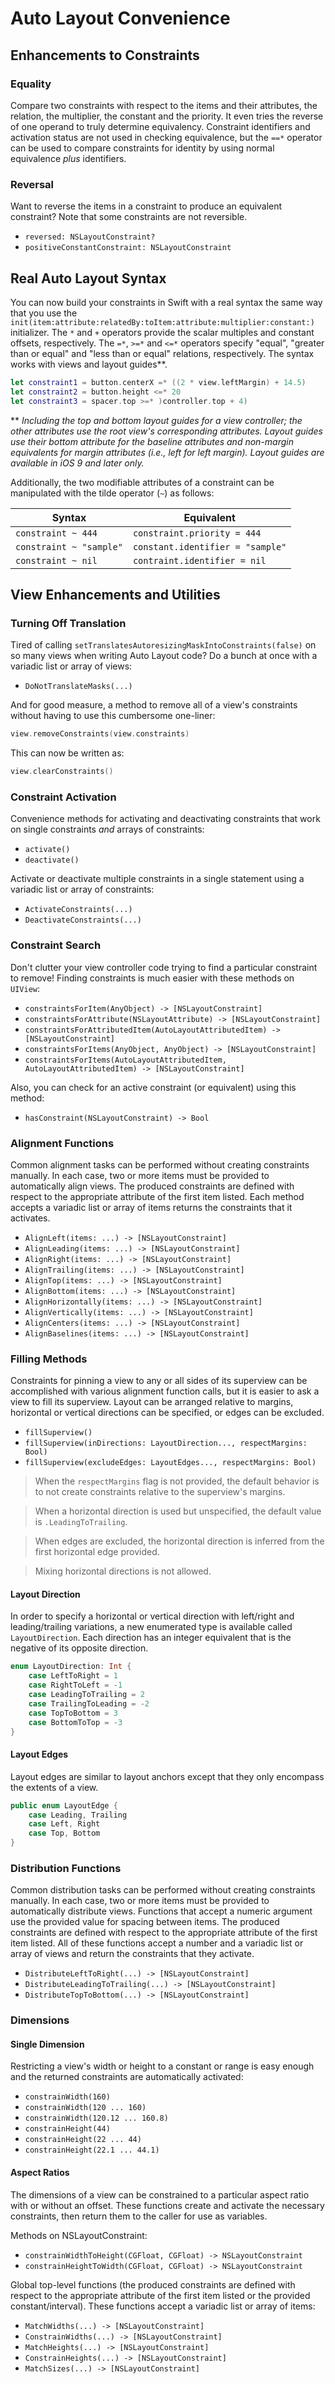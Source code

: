 Auto Layout Convenience
=======================


## Enhancements to Constraints


### Equality

Compare two constraints with respect to the items and their attributes, the relation, the multiplier, the constant and the priority.  It even tries the reverse of one operand to truly determine equivalency.  Constraint identifiers and activation status are not used in checking equivalence, but the `==*` operator can be used to compare constraints for identity by using normal equivalence *plus* identifiers.


### Reversal

Want to reverse the items in a constraint to produce an equivalent constraint?  Note that some constraints are not reversible.

 - `reversed: NSLayoutConstraint?`
 - `positiveConstantConstraint: NSLayoutConstraint`


## Real Auto Layout Syntax

You can now build your constraints in Swift with a real syntax the same way that you use the `init(item:attribute:relatedBy:toItem:attribute:multiplier:constant:)` initializer.  The `*` and `+` operators provide the scalar multiples and constant offsets, respectively.  The `=*`, `>=*` and `<=*` operators specify "equal", "greater than or equal" and "less than or equal" relations, respectively.  The syntax works with views and layout guides**.

```swift
let constraint1 = button.centerX =* ((2 * view.leftMargin) + 14.5)
let constraint2 = button.height <=* 20
let constraint3 = spacer.top >=* )controller.top + 4)
```

** *Including the top and bottom layout guides for a view controller; the other attributes use the root view's corresponding attributes. Layout guides use their bottom attribute for the baseline attributes and non-margin equivalents for margin attributes (i.e., left for left margin).  Layout guides are available in iOS 9 and later only.*


Additionally, the two modifiable attributes of a constraint can be manipulated with the tilde operator (`~`) as follows:

|Syntax|Equivalent|
|------|----------|
|`constraint ~ 444`|`constraint.priority = 444`|
|`constraint ~ "sample"`|`constant.identifier = "sample"`|
|`constraint ~ nil`|`contraint.identifier = nil`|


## View Enhancements and Utilities

### Turning Off Translation

Tired of calling `setTranslatesAutoresizingMaskIntoConstraints(false)` on so many views when writing Auto Layout code?  Do a bunch at once with a variadic list or array of views:

 - `DoNotTranslateMasks(...)`


And for good measure, a method to remove all of a view's constraints without having to use this cumbersome one-liner:

```swift
view.removeConstraints(view.constraints)
```

This can now be written as:

```swift
view.clearConstraints()
```
### Constraint Activation

Convenience methods for activating and deactivating constraints that work on single constraints *and* arrays of constraints:

 - `activate()`
 - `deactivate()`

Activate or deactivate multiple constraints in a single statement using a variadic list or array of constraints:

 - `ActivateConstraints(...)`
 - `DeactivateConstraints(...)`


 ### Constraint Search

 Don't clutter your view controller code trying to find a particular constraint to remove!   Finding constraints is much easier with these methods on `UIView`:

  - `constraintsForItem(AnyObject) -> [NSLayoutConstraint]`
  - `constraintsForAttribute(NSLayoutAttribute) -> [NSLayoutConstraint]`
  - `constraintsForAttributedItem(AutoLayoutAttributedItem) -> [NSLayoutConstraint]`
  - `constraintsForItems(AnyObject, AnyObject) -> [NSLayoutConstraint]`
  - `constraintsForItems(AutoLayoutAttributedItem, AutoLayoutAttributedItem) -> [NSLayoutConstraint]`

 Also, you can check for an active constraint (or equivalent) using this method:

  - `hasConstraint(NSLayoutConstraint) -> Bool`


### Alignment Functions

Common alignment tasks can be performed without creating constraints manually.  In each case, two or more items must be provided to automatically align views.  The produced constraints are defined with respect to the appropriate attribute of the first item listed.  Each method accepts a variadic list or array of items returns the constraints that it activates.

 - `AlignLeft(items: ...) -> [NSLayoutConstraint]`
 - `AlignLeading(items: ...) -> [NSLayoutConstraint]`
 - `AlignRight(items: ...) -> [NSLayoutConstraint]`
 - `AlignTrailing(items: ...) -> [NSLayoutConstraint]`
 - `AlignTop(items: ...) -> [NSLayoutConstraint]`
 - `AlignBottom(items: ...) -> [NSLayoutConstraint]`
 - `AlignHorizontally(items: ...) -> [NSLayoutConstraint]`
 - `AlignVertically(items: ...) -> [NSLayoutConstraint]`
 - `AlignCenters(items: ...) -> [NSLayoutConstraint]`
 - `AlignBaselines(items: ...) -> [NSLayoutConstraint]`


### Filling Methods

Constraints for pinning a view to any or all sides of its superview can be accomplished with various alignment function calls, but it is easier to ask a view to fill its superview.  Layout can be arranged relative to margins, horizontal or vertical directions can be specified, or edges can be excluded.

- `fillSuperview()`
- `fillSuperview(inDirections: LayoutDirection..., respectMargins: Bool)`
- `fillSuperview(excludeEdges: LayoutEdges..., respectMargins: Bool)`

> When the `respectMargins` flag is not provided, the default behavior is to not create constraints relative to the superview's margins.

> When a horizontal direction is used but unspecified, the default value is `.LeadingToTrailing`.

> When edges are excluded, the horizontal direction is inferred from the first horizontal edge provided.

>  Mixing horizontal directions is not allowed.

#### Layout Direction

In order to specify a horizontal or vertical direction with left/right and leading/trailing variations, a new enumerated type is available called `LayoutDirection`.  Each direction has an integer equivalent that is the negative of its opposite direction.

```swift
enum LayoutDirection: Int {
    case LeftToRight = 1
    case RightToLeft = -1
    case LeadingToTrailing = 2
    case TrailingToLeading = -2
    case TopToBottom = 3
    case BottomToTop = -3
}
```

#### Layout Edges

Layout edges are similar to layout anchors except that they only encompass the extents of a view.

```swift
public enum LayoutEdge {
    case Leading, Trailing
    case Left, Right
    case Top, Bottom
}
```


### Distribution Functions

Common distribution tasks can be performed without creating constraints manually.  In each case, two or more items must be provided to automatically distribute views.  Functions that accept a numeric argument use the provided value for spacing between items.  The produced constraints are defined with respect to the appropriate attribute of the first item listed.  All of these functions accept a number and a variadic list or array of views and return the constraints that they activate.

 - `DistributeLeftToRight(...) -> [NSLayoutConstraint]`
 - `DistributeLeadingToTrailing(...) -> [NSLayoutConstraint]`
 - `DistributeTopToBottom(...) -> [NSLayoutConstraint]`


### Dimensions

#### Single Dimension

Restricting a view's width or height to a constant or range is easy enough and the returned constraints are automatically activated:

 - `constrainWidth(160)`
 - `constrainWidth(120 ... 160)`
 - `constrainWidth(120.12 ... 160.8)`
 - `constrainHeight(44)`
 - `constrainHeight(22 ... 44)`
 - `constrainHeight(22.1 ... 44.1)`


#### Aspect Ratios

The dimensions of a view can be constrained to a particular aspect ratio with or without an offset.  These functions create and activate the necessary constraints, then return them to the caller for use as variables.

Methods on NSLayoutConstraint:

 - `constrainWidthToHeight(CGFloat, CGFloat) -> NSLayoutConstraint`
 - `constrainHeightToWidth(CGFloat, CGFloat) -> NSLayoutConstraint`

Global top-level functions (the produced constraints are defined with respect to the appropriate attribute of the first item listed or the provided constant/interval).  These functions accept a variadic list or array of items:

 - `MatchWidths(...) -> [NSLayoutConstraint]`
 - `ConstrainWidths(...) -> [NSLayoutConstraint]`
 - `MatchHeights(...) -> [NSLayoutConstraint]`
 - `ConstrainHeights(...) -> [NSLayoutConstraint]`
 - `MatchSizes(...) -> [NSLayoutConstraint]`
